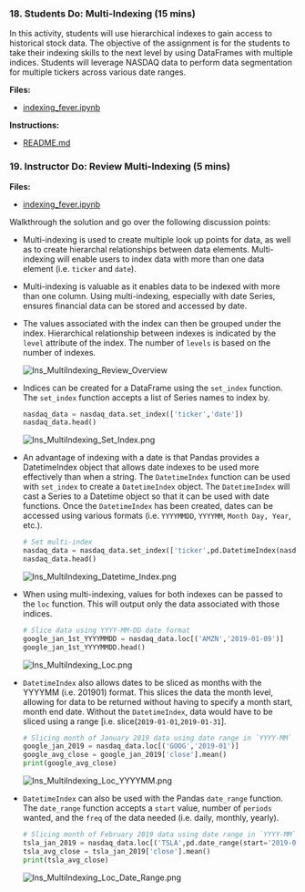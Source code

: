 ### 18. Students Do: Multi-Indexing (15 mins)

In this activity, students will use hierarchical indexes to gain access to historical stock data. The objective of the assignment is for the students to take their indexing skills to the next level by using DataFrames with multiple indices. Students will leverage NASDAQ data to perform data segmentation for multiple tickers across various date ranges.

**Files:**

* [indexing_fever.ipynb](Activities/06-Stu_Multi_Indexing/Unsolved/Core/indexing_fever.ipynb)

**Instructions:**

* [README.md](Activities/06-Stu_Multi_Indexing/README.md)

### 19. Instructor Do: Review Multi-Indexing (5 mins)

**Files:**

* [indexing_fever.ipynb](Activities/06-Stu_Multi_Indexing/Solved/Core/indexing_fever.ipynb)

Walkthrough the solution and go over the following discussion points:

* Multi-indexing is used to create multiple look up points for data, as well as to create hierarchal relationships between data elements. Multi-indexing will enable users to index data with more than one data element (i.e. `ticker` and `date`).

* Multi-indexing is valuable as it enables data to be indexed with more than one column. Using multi-indexing, especially with date Series, ensures financial data can be stored and accessed by date.

* The values associated with the index can then be grouped under the index. Hierarchical relationship between indexes is indicated by the `level` attribute of the index. The number of `levels` is based on the number of indexes.

    ![Ins_MultiIndexing_Review_Overview](Images/Ins_MultiIndexing_Review_Overview.png)

* Indices can be created for a DataFrame using the `set_index` function. The `set_index` function accepts a list of Series names to index by.

    ```python
    nasdaq_data = nasdaq_data.set_index(['ticker','date'])
    nasdaq_data.head()
    ```

    ![Ins_MultiIndexing_Set_Index.png](Images/Ins_MultiIndexing_Set_Index.png)

* An advantage of indexing with a date is that Pandas provides a DatetimeIndex object that allows date indexes to be used more effectively than when a string. The `DatetimeIndex` function can be used with `set_index` to create a `DatetimeIndex` object. The `DatetimeIndex` will cast a Series to a Datetime object so that it can be used with date functions. Once the `DatetimeIndex` has been created, dates can be accessed using various formats (i.e. `YYYYMMDD`, `YYYYMM`, `Month Day, Year`, etc.).

    ```python
    # Set multi-index
    nasdaq_data = nasdaq_data.set_index(['ticker',pd.DatetimeIndex(nasdaq_data['date'])])
    nasdaq_data.head()
    ```

    ![Ins_MultiIndexing_Datetime_Index.png](Images/Ins_MultiIndexing_Datetime_Index.png)

* When using multi-indexing, values for both indexes can be passed to the `loc` function. This will output only the data associated with those indices.

    ```python
    # Slice data using YYYY-MM-DD date format
    google_jan_1st_YYYYMMDD = nasdaq_data.loc[('AMZN','2019-01-09')]
    google_jan_1st_YYYYMMDD.head()
    ```

    ![Ins_MultiIndexing_Loc.png](Images/Ins_MultiIndexing_Loc.png)

* `DatetimeIndex` also allows dates to be sliced as months with the YYYYMM (i.e. 201901) format. This slices the data the month level, allowing for data to be returned without having to specify a month start, month end date. Without the `DatetimeIndex`, data would have to be sliced using a range [i.e. slice(`2019-01-01`,`2019-01-31`].

    ```python
    # Slicing month of January 2019 data using date range in `YYYY-MM` format
    google_jan_2019 = nasdaq_data.loc[('GOOG','2019-01')]
    google_avg_close = google_jan_2019['close'].mean()
    print(google_avg_close)
    ```

    ![Ins_MultiIndexing_Loc_YYYYMM.png](Images/Ins_MultiIndexing_Loc_YYYYMM.png)

* `DatetimeIndex` can also be used with the Pandas `date_range` function. The `date_range` function accepts a `start` value, number of `periods` wanted, and the `freq` of the data needed (i.e. daily, monthly, yearly).

    ```python
  # Slicing month of February 2019 data using date range in `YYYY-MM` format
  tsla_jan_2019 = nasdaq_data.loc[('TSLA',pd.date_range(start='2019-02-01',periods=14, freq='D')), :]
  tsla_avg_close = tsla_jan_2019['close'].mean()
  print(tsla_avg_close)
    ```

    ![Ins_MultiIndexing_Loc_Date_Range.png](Images/Ins_MultiIndexing_Loc_Date_Range.png)
